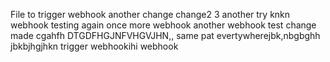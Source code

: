 File to trigger webhook
another change
change2
3
another try
knkn
webhook testing
again
once more
webhook
another webhook
test
change made
cgahfh
DTGDFHGJNFVHGVJHN,,
same pat evertywherejbk,nbgbghh
jbkbjhgjhkn
trigger webhookihi
webhook
